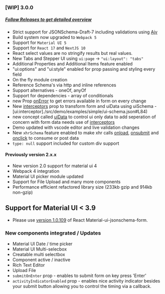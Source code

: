 ### [WIP] 3.0.0 
##### [Follow Releases to get detailed overview](https://github.com/vip-git/react-jsonschema-form-material-ui/releases)
- Strict support for JSONSchema-Draft-7 including validations using [Ajv](https://github.com/ajv-validator/ajv#ajv-json-schema-validator)
- Build system now upgraded to `Webpack 5`
- Support for `Material UI 5`
- Support for `React 17` and `NextJS 10`
- React select values are no stringify results but real values.
- New Tabs and Stepper UI using `ui:page` -> `"ui:layout": "tabs"`
- Additional Properties and Additional Items feature enabled
- "ui:options" and "ui:style" enabled for prop passing and styling every field
- On the fly module creation
- Reference Schema's via http and inline references
- Support alternatives - oneOf, anyOf
- Support for dependencies - array of conditionals
- new Prop [onError](./src/demo/body/Example.jsx#L48) to get errors available in form on every change
- New [interceptors](./src/demo/body/Example.jsx#L49-L71) prop to transform form and uiData using uiSchema - [ui:interceptor]./src/demo/examples/simple/ui-schema.json#L84)
- new concept called [uiData](./src/demo/body/Example.jsx#L68) to control ui only data to add seperation of concern with form data needs use of [interceptors](./src/demo/body/Example.jsx#L49-L71)
- Demo updated with vscode editor and live validation changes
- New `xhrSchema` feature enabled to make xhr calls [onload](./src/demo/examples/simple/xhr-schema.json#L3), [onsubmit](./src/demo/examples/simple/xhr-schema.json#L12) and [onclick](./src/demo/examples/simple/xhr-schema.json#L59) to consume or post data
- `type: null` support included for custom div support


#### Previously version 2.x.x
* New version 2.0 support for material ui 4
* Webpack 4 integration
* Material UI picker module updated
* Support for File Upload and many more components
* Performance efficient refactored library size \(233kb gzip and 914kb non-gzip\)

## Support for Material UI &lt; 3.9

* Please use [version 1.0.109](https://github.com/vip-git/react-jsonschema-form-material-ui/tree/v1.x) of React Material-ui-jsonschema-form.

### New components integrated / Updates

* Material UI Date / time picker    
* Material UI Multi-selecbox    
* Creatable multi selectbox    
* Component active / inactive    
* Rich Text Editor
* Upload File
* `submitOnEnter` prop - enables to submit form on key press 'Enter'
* `activityIndicatorEnabled` prop - enables nice activity indicator besides your submit button allowing you to control the timing via a callback.
